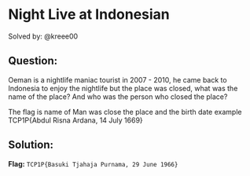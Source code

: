 # Night Live at Indonesian

Solved by: @kreee00

## Question:
Oeman is a nightlife maniac tourist in 2007 - 2010, he came back to Indonesia to enjoy the nightlife but the place was closed, what was the name of the place? And who was the person who closed the place?

The flag is name of Man was close the place and the birth date example TCP1P{Abdul Risna Ardana, 14 July 1669}


## Solution:


**Flag:** `TCP1P{Basuki Tjahaja Purnama, 29 June 1966}`
